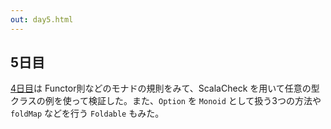 ```yaml
---
out: day5.html
---
```


  [day4]: http://eed3si9n.com/ja/learning-scalaz-day4

5日目
----

[4日目][day4]は Functor則などのモナドの規則をみて、ScalaCheck を用いて任意の型クラスの例を使って検証した。また、`Option` を `Monoid` として扱う3つの方法や `foldMap` などを行う `Foldable` もみた。
